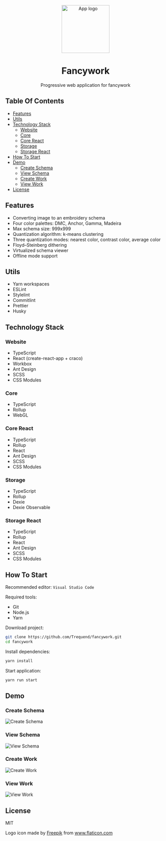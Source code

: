 <p align="center">
  <img src="media/logo.svg" alt="App logo" width="150">
</p>

<h1 align="center">
  Fancywork
</h1>

<p align="center">
  Progressive web application for fancywork
</p>

## Table Of Contents

- [Features](#features)
- [Utils](#utils)
- [Technology Stack](#technology-stack)
  - [Website](#website)
  - [Core](#core)
  - [Core React](#core-react)
  - [Storage](#storage)
  - [Storage React](#storage-react)
- [How To Start](#how-to-start)
- [Demo](#demo)
  - [Create Schema](#create-schema)
  - [View Schema](#view-schema)
  - [Create Work](#create-work)
  - [View Work](#view-work)
- [License](#license)

## Features

- Converting image to an embroidery schema
- Four color palettes: DMC, Anchor, Gamma, Madeira
- Max schema size: 999x999
- Quantization algorithm: k-means clustering
- Three quantization modes: nearest color, contrast color, average color
- Floyd–Steinberg dithering
- Virtualized schema viewer
- Offline mode support

## Utils

- Yarn workspaces
- ESLint
- Stylelint
- Commitlint
- Prettier
- Husky

## Technology Stack

### Website

- TypeScript
- React (create-react-app + craco)
- Workbox
- Ant Design
- SCSS
- CSS Modules

### Core

- TypeScript
- Rollup
- WebGL

### Core React

- TypeScript
- Rollup
- React
- Ant Design
- SCSS
- CSS Modules

### Storage

- TypeScript
- Rollup
- Dexie
- Dexie Observable

### Storage React

- TypeScript
- Rollup
- React
- Ant Design
- SCSS
- CSS Modules

## How To Start

Recommended editor: `Visual Studio Code`

Required tools:

- Git
- Node.js
- Yarn

Download project:

```bash
git clone https://github.com/Trequend/fancywork.git
cd fancywork
```

Install dependencies:

```bash
yarn install
```

Start application:

```bash
yarn run start
```

## Demo

### Create Schema

![Create Schema](media/create-schema.gif)

### View Schema

![View Schema](media/view-schema.gif)

### Create Work

![Create Work](media/create-work.gif)

### View Work

![View Work](media/view-work.gif)

## License

MIT

Logo icon made by
<a href="https://www.freepik.com" title="Freepik">Freepik</a>
from
<a href="https://www.flaticon.com/" title="Flaticon">www.flaticon.com</a>
